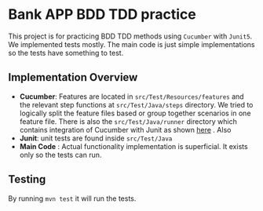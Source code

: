 # Bank APP BDD TDD practice

This project is for practicing  BDD TDD methods using `Cucumber` with `Junit5`. We implemented tests mostly. The main code is just simple implementations so the tests have something to test.

## Implementation Overview

- **Cucumber**: Features are located in `src/Test/Resources/features` and the relevant step functions at `src/Test/Java/steps` directory. We tried to logically split the feature files based or group together scenarios in one feature file. There is also the `src/Test/Java/runner` directory which contains integration of Cucumber with Junit as shown [here](https://github.com/cucumber/cucumber-jvm/tree/main/cucumber-junit-platform-engine) . Also
- **Junit**:  unit tests are found inside `src/Test/Java` 
- **Main Code** : Actual functionality implementation is superficial. It exists only so the tests can run. 

## Testing 

By running `mvn test` it will run the tests.
